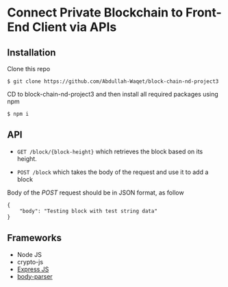 
# Connect Private Blockchain to Front-End Client via APIs 

## Installation
Clone this repo

```
$ git clone https://github.com/Abdullah-Waqet/block-chain-nd-project3
```

CD to block-chain-nd-project3 and then install all required packages using npm

```
$ npm i
```

## API

* `GET /block/{block-height}` which retrieves the block based on its height.

* `POST /block` which takes the body of the request and use it to add a block

Body of the *POST* request should be in JSON format, as follow
```
{
    "body": "Testing block with test string data"
}
```

## Frameworks

* Node JS
* crypto-js
* [Express JS](http://expressjs.com/)
* [body-parser](https://github.com/expressjs/body-parser)